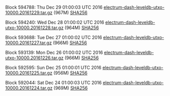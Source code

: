 Block 594788: Thu Dec 29 01:00:03 UTC 2016 [electrum-dash-leveldb-utxo-10000.20161229.tar.gz](https://transfer.sh/11oUis/electrum-dash-leveldb-utxo-10000.20161229.tar.gz) (967M) [SHA256](https://transfer.sh/zn4lN/electrum-dash-leveldb-utxo-10000.20161229.tar.gz.sha256)

Block 594240: Wed Dec 28 01:00:02 UTC 2016 [electrum-dash-leveldb-utxo-10000.20161228.tar.gz](https://transfer.sh/wZJhf/electrum-dash-leveldb-utxo-10000.20161228.tar.gz) (964M) [SHA256](https://transfer.sh/LIyOJ/electrum-dash-leveldb-utxo-10000.20161228.tar.gz.sha256)

Block 593688: Tue Dec 27 01:00:02 UTC 2016 [electrum-dash-leveldb-utxo-10000.20161227.tar.gz](https://transfer.sh/MgEzl/electrum-dash-leveldb-utxo-10000.20161227.tar.gz) (966M) [SHA256](https://transfer.sh/qAxr1/electrum-dash-leveldb-utxo-10000.20161227.tar.gz.sha256)

Block 593139: Mon Dec 26 01:00:02 UTC 2016 [electrum-dash-leveldb-utxo-10000.20161226.tar.gz](https://transfer.sh/YIYkk/electrum-dash-leveldb-utxo-10000.20161226.tar.gz) (966M) [SHA256](https://transfer.sh/bIYbI/electrum-dash-leveldb-utxo-10000.20161226.tar.gz.sha256)

Block 592595: Sun Dec 25 01:00:01 UTC 2016 [electrum-dash-leveldb-utxo-10000.20161225.tar.gz](https://transfer.sh/oRtOU/electrum-dash-leveldb-utxo-10000.20161225.tar.gz) (956M) [SHA256](https://transfer.sh/l4HZT/electrum-dash-leveldb-utxo-10000.20161225.tar.gz.sha256)

Block 592044: Sat Dec 24 01:00:03 UTC 2016 [electrum-dash-leveldb-utxo-10000.20161224.tar.gz](https://transfer.sh/26oBM/electrum-dash-leveldb-utxo-10000.20161224.tar.gz) (969M) [SHA256](https://transfer.sh/xn1xs/electrum-dash-leveldb-utxo-10000.20161224.tar.gz.sha256)
